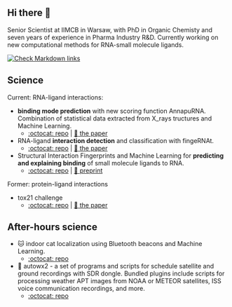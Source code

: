 ## Hi there 👋

Senior Scientist at IIMCB in Warsaw, with PhD in Organic Chemisty and seven years of experience in Pharma Industry R&D. Currently working on new computational methods for RNA-small molecule ligands.

[![Check Markdown links](https://github.com/filipsPL/filipsPL/actions/workflows/action-links.yml/badge.svg)](https://github.com/filipsPL/filipsPL/actions/workflows/action-links.yml)

## Science

Current: RNA-ligand interactions:

- **binding mode prediction** with new scoring function AnnapuRNA. Combination of statistical data extracted from X_rays tructures and Machine Learning.
  - [:octocat: repo](https://github.com/filipspl/AnnapuRNA) | [:page_facing_up: the paper](https://doi.org/10.1371/journal.pcbi.1008309)
- RNA-ligand **interaction detection** and classification with fingeRNAt.
  - [:octocat: repo](https://github.com/n-szulc/fingeRNAt/) | [:page_facing_up: the paper](https://doi.org/10.1371/journal.pcbi.1009783)
- Structural Interaction Fingerprints and Machine Learning for **predicting and explaining binding** of small molecule ligands to RNA.
  - [:octocat: repo](https://github.com/filipspl/fingernat-ml/) | [:page_facing_up: preprint](https://doi.org/10.1101/2023.01.11.523582)

Former: protein-ligand interactions

- tox21 challenge
  - [:octocat: repo](https://github.com/filipsPL/tox21_dataset) | [:page_facing_up: the paper](https://doi.org/10.3389/fenvs.2015.00077)

## After-hours science

- :cat: indoor cat localization using Bluetooth beacons and Machine Learning.
  - [:octocat: repo](https://github.com/filipsPL/cat-localizer)
- :satellite: autowx2 - a set of programs and scripts for schedule satellite and ground recordings with SDR dongle. Bundled plugins include scripts for processing weather APT images from NOAA or METEOR satellites, ISS voice communication recordings, and more.
  - [:octocat: repo](https://github.com/filipsPL/autowx2)
